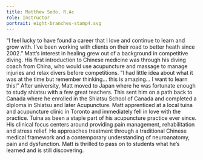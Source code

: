 ```yaml
---
title: Matthew Sedo, R.Ac
role: Instructor
portrait: eight-branches-stamp4.svg
---
```

“I feel lucky to have found a career that I love and continue to learn and grow with. I’ve been working with clients on their road to better heath since 2002.” Matt’s interest in healing grew out of a background in competitive diving. His first introduction to Chinese medicine was through his diving coach from China, who would use acupuncture and massage to manage injuries and relax divers before competitions. “I had little idea about what it was at the time but remember thinking… this is amazing… I want to learn this!” After university, Matt moved to Japan where he was fortunate enough to study shiatsu with a few great teachers. This sent him on a path back to Canada where he enrolled in the Shiatsu School of Canada and completed a diploma in Shiatsu and later Acupuncture. Matt apprenticed at a local tuina and acupuncture clinic in Toronto and immediately fell in love with the practice. Tuina as been a staple part of his acupuncture practice ever since. His clinical focus centers around providing pain management, rehabilitation and stress relief. He approaches treatment through a traditional Chinese medical framework and a contemporary understanding of neuroanatomy, pain and dysfunction. Matt is thrilled to pass on to students what he’s learned and is still discovering.